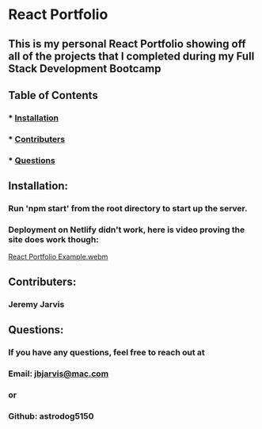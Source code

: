   # React Portfolio

  ##  This is my personal React Portfolio showing off all of the projects that I completed during my Full Stack Development Bootcamp
  ### 

  ## Table of Contents
  ### * [Installation](#installation)
  ### * [Contributers](#contributers)
  ### * [Questions](#Questions)

  ## Installation:
  ### Run 'npm start' from the root directory to start up the server. 
  ### Deployment on Netlify didn't work, here is video proving the site does work though: 
[React Portfolio Example.webm](https://github.com/astrodog5150/React_Portfolio/assets/134658598/d8e142b7-49dd-4e30-9148-3050c530cb85)

  ## Contributers:
  ### Jeremy Jarvis

  ## Questions:
  ### If you have any questions, feel free to reach out at
  ### Email: jbjarvis@mac.com
  ### or 
  ### Github: astrodog5150
